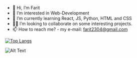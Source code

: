 - 👋 Hi, I’m Farit
- 👀 I’m interested in Web-Development
- 🌱 I’m currently learning React, JS, Python, HTML and CSS
- 🧑‍💼 I’m looking to collaborate on some interesting projects.
- 📫 How to reach me? - my e-mail: farit2304@gmail.com

[![Top Langs](https://github-readme-stats.vercel.app/api/top-langs/?username=farit235&langs_count=7)](https://github.com/anuraghazra/github-readme-stats)

![Alt Text](https://r3.mt.ru/u18/photo4538/20194055322-0/original.gif)

